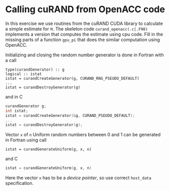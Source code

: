 # Calling cuRAND from OpenACC code

In this exercise we use routines from the cuRAND CUDA library to calculate a simple estimate for π. The skeleton code `curand_openacc(.c|.F90)` implements a version that computes the estimate using cpu code. Fill in the missing parts of a function `gpu_pi` that does the similar computation using OpenACC.

Initializing and closing the random number generator is done in Fortran with a call
```Fortran
type(curandGenerator) :: g
logical :: istat
istat = curandCreateGenerator(g, CURAND_RNG_PSEUDO_DEFAULT)
...
istat = curandDestroyGenerator(g)
```

and in C

```C
curandGenerator g;
int istat;
istat = curandCreateGenerator(&g, CURAND_PSEUDO_DEFAULT);
...
istat = curandDestroyGenerator(g);
```

Vector `x` of `n` Uniform random numbers between 0 and 1 can be generated in Fortran using call

```Fortran
istat = curandGenerateUniform(g, x, n)
```

and C

```C
istat = curandGenerateUniform(g, x, n)
```

Here the vector `x` has to be a *device pointer*, so use correct `host_data` specification.